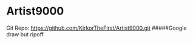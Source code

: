 # Artist9000
Git Repo: https://github.com/KirkorTheFirst/Artist9000.git
#####Google draw but ripoff
